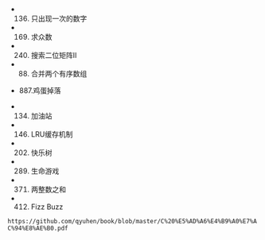 - 136. 只出现一次的数字

- 169. 求众数

- 240. 搜索二位矩阵II

- 88. 合并两个有序数组

- 887.鸡蛋掉落

- 134. 加油站

- 146. LRU缓存机制

- 202. 快乐树

- 289. 生命游戏

- 371. 两整数之和

- 412. Fizz Buzz

`https://github.com/qyuhen/book/blob/master/C%20%E5%AD%A6%E4%B9%A0%E7%AC%94%E8%AE%B0.pdf`
